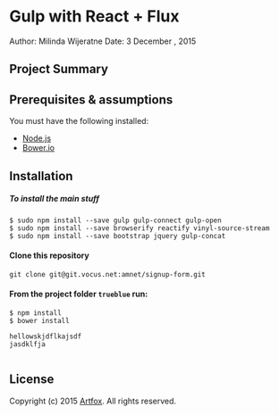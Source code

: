 # Gulp with React + Flux

Author: Milinda Wijeratne
Date:   3 December , 2015

## Project Summary


## Prerequisites & assumptions
You must have the following installed:

 - [Node.js](http://nodejs.org/ "Node.js")
 - [Bower.io](http://bower.io/ "Bower.io")


## Installation

##### To install the main stuff
    $ sudo npm install --save gulp gulp-connect gulp-open
    $ sudo npm install --save browserify reactify vinyl-source-stream
    $ sudo npm install --save bootstrap jquery gulp-concat


#### Clone this repository
    git clone git@git.vocus.net:amnet/signup-form.git

#### From the project folder `trueblue` run:

    $ npm install
    $ bower install

```
hellowskjdflkajsdf
jasdklfja


```



## License
Copyright (c) 2015 [Artfox](http://artfox.co). All rights reserved.
